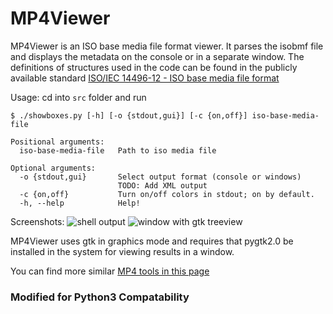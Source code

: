 MP4Viewer
=========

MP4Viewer is an ISO base media file format viewer. It parses the isobmf file and displays the metadata on the console or in a separate window. The definitions of structures used in the code can be found in the publicly available standard [ISO/IEC 14496-12 - ISO base media file format](http://standards.iso.org/ittf/PubliclyAvailableStandards/index.html)

Usage: cd into `src` folder and run

    $ ./showboxes.py [-h] [-o {stdout,gui}] [-c {on,off}] iso-base-media-file

    Positional arguments:
      iso-base-media-file   Path to iso media file

    Optional arguments:
      -o {stdout,gui}       Select output format (console or windows)
                            TODO: Add XML output
      -c {on,off}           Turn on/off colors in stdout; on by default.
      -h, --help            Help!

Screenshots:
![shell output](http://3.bp.blogspot.com/-APb-4LsE9LM/UkUoome4U4I/AAAAAAAADFk/ZkTpd7JkF24/s1600/mp4viewer_shell.png)
![window with gtk treeview](http://2.bp.blogspot.com/-4Uu3eMfMPCQ/UkUpUrfTlKI/AAAAAAAADFs/pxQSh5U81lQ/s1600/mp4viewer_gtk.png)

MP4Viewer uses gtk in graphics mode and requires that pygtk2.0 be installed in the system for viewing results in a window.


You can find more similar [MP4 tools in this page](https://github.com/video-dev/community-knowledge-base/blob/master/list-of-iso-bmff-mp4-tools.md)

### Modified for Python3 Compatability
